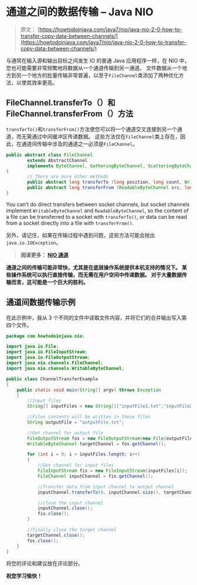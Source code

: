 # 通道之间的数据传输 – Java NIO

> 原文： [https://howtodoinjava.com/java7/nio/java-nio-2-0-how-to-transfer-copy-data-between-channels/](https://howtodoinjava.com/java7/nio/java-nio-2-0-how-to-transfer-copy-data-between-channels/)

与通常在输入源和输出目标之间发生 IO 的普通 Java 应用程序一样，在 NIO 中，您也可能需要非常频繁地将数据从一个通道传输到另一通道。 文件数据从一个地方到另一个地方的批量传输非常普遍，以至于`FileChannel`类添加了两种优化方法，以使其效率更高。

## FileChannel.transferTo（）和 FileChannel.transferFrom（）方法

`transferTo()`和`transferFrom()`方法使您可以将一个通道交叉连接到另一个通道，而无需通过中间缓冲区传递数据。 这些方法仅在`FileChannel`类上存在，因此，在通道间传输中涉及的通道之一必须是`FileChannel`。

```java
public abstract class FileChannel
        extends AbstractChannel
        implements ByteChannel, GatheringByteChannel, ScatteringByteChannel
{
        // There are more other methods
        public abstract long transferTo (long position, long count, WritableByteChannel target);
        public abstract long transferFrom (ReadableByteChannel src, long position, long count);
}

```

You can’t do direct transfers between socket channels, but socket channels implement `WritableByteChannel` and `ReadableByteChannel`, so the content of a file can be transferred to a socket with `transferTo()`, or data can be read from a socket directly into a file with `transferFrom()`.

另外，请记住，如果在传输过程中遇到问题，这些方法可能会抛出`java.io.IOException`。

> **阅读更多： [NIO 通道](//howtodoinjava.com/java-7/nio/java-nio-2-0-channels/ "Java NIO 2.0 : Channels")**

**通道之间的传输可能非常快，尤其是在底层操作系统提供本机支持的情况下。 某些操作系统可以执行直接传输，而无需在用户空间中传递数据。 对于大量数据传输而言，这可能是一个巨大的胜利。**

## 通道间数据传输示例

在此示例中，我从 3 个不同的文件中读取文件内容，并将它们的合并输出写入第四个文件。

```java
package com.howtodoinjava.nio;

import java.io.File;
import java.io.FileInputStream;
import java.io.FileOutputStream;
import java.nio.channels.FileChannel;
import java.nio.channels.WritableByteChannel;

public class ChannelTransferExample 
{
	public static void main(String[] argv) throws Exception 
	{
		//Input files
		String[] inputFiles = new String[]{"inputFile1.txt","inputFile2.txt","inputFile3.txt"};

		//Files contents will be written in these files
		String outputFile = "outputFile.txt";

		//Get channel for output file
		FileOutputStream fos = new FileOutputStream(new File(outputFile));
		WritableByteChannel targetChannel = fos.getChannel();

		for (int i = 0; i < inputFiles.length; i++)
		{
			//Get channel for input files
			FileInputStream fis = new FileInputStream(inputFiles[i]);
			FileChannel inputChannel = fis.getChannel();

			//Transfer data from input channel to output channel
			inputChannel.transferTo(0, inputChannel.size(), targetChannel);

			//close the input channel
			inputChannel.close();
			fis.close();
		}

		//finally close the target channel
		targetChannel.close();
		fos.close();
	}
}

```

将您的评论和建议放在评论部分。

**祝您学习愉快！**